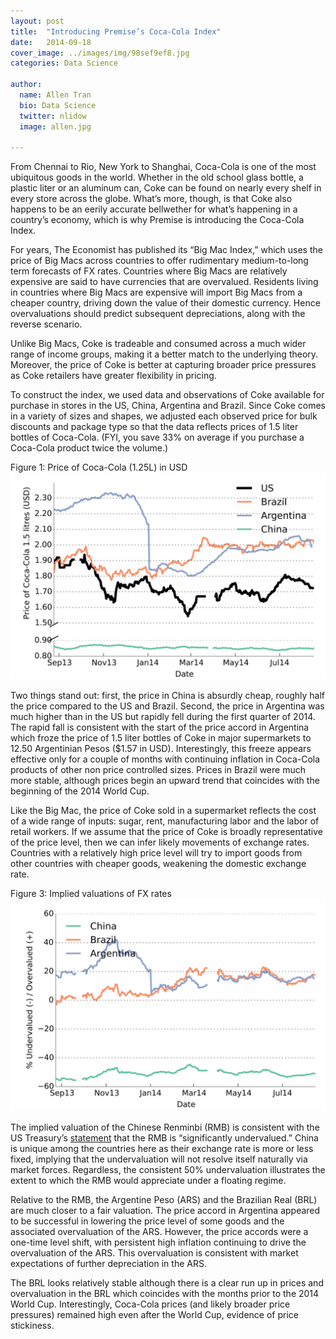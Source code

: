 ```yaml
---
layout: post
title:  "Introducing Premise’s Coca-Cola Index"
date:   2014-09-18
cover_image: ../images/img/98sef9ef8.jpg
categories: Data Science

author:
  name: Allen Tran
  bio: Data Science
  twitter: nlidow
  image: allen.jpg

---
```


From Chennai to Rio, New York to Shanghai, Coca-Cola is one of the most ubiquitous goods in the world. Whether in the old school glass bottle, a plastic liter or an aluminum can, Coke can be found on nearly every shelf in every store across the globe. What’s more, though, is that Coke also happens to be an eerily accurate bellwether for what’s happening in a country’s economy, which is why Premise is introducing the Coca-Cola Index.

For years, The Economist has published its “Big Mac Index,” which uses the price of Big Macs across countries to offer rudimentary medium-to-long term forecasts of FX rates. Countries where Big Macs are relatively expensive are said to have currencies that are overvalued. Residents living in countries where Big Macs are expensive will import Big Macs from a cheaper country, driving down the value of their domestic currency.  Hence overvaluations should predict subsequent depreciations, along with the reverse scenario.

Unlike Big Macs, Coke is tradeable and consumed across a much wider range of income groups, making it a better match to the underlying theory. Moreover, the price of Coke is better at capturing broader price pressures as Coke retailers have greater flexibility in pricing.

To construct the index, we used data and observations of Coke available for purchase in stores in the US, China, Argentina and Brazil. Since Coke comes in a variety of sizes and shapes, we adjusted each observed price for bulk discounts and package type so that the data reflects prices of 1.5 liter bottles of Coca-Cola. (FYI, you save 33% on average if you purchase a Coca-Cola product twice the volume.) 

Figure 1: Price of Coca-Cola (1.25L) in USD
![Figure 1: Price of Coca-Cola (1.25L) in USD](/images/img/5tsete5ts4e.png)

Two things stand out: first, the price in China is absurdly cheap, roughly half the price compared to the US and Brazil. Second, the price in Argentina was much higher than in the US but rapidly fell during the first quarter of 2014.  The rapid fall is consistent with the start of the price accord in Argentina which froze the price of 1.5 liter bottles of Coke in major supermarkets to 12.50 Argentinian Pesos ($1.57 in USD).  Interestingly, this freeze appears effective only for a couple of months with continuing inflation in Coca-Cola products of other non price controlled sizes.  Prices in Brazil were much more stable, although prices begin an upward trend that coincides with the beginning of the 2014 World Cup.

Like the Big Mac, the price of Coke sold in a supermarket reflects the cost of a wide range of inputs: sugar, rent, manufacturing labor and the labor of retail workers. If we assume that the price of Coke is broadly representative of the price level, then we can infer likely movements of exchange rates. Countries with a relatively high price level will try to import goods from other countries with cheaper goods, weakening the domestic exchange rate.

Figure 3: Implied valuations of FX rates
![Figure 3: Implied valuations of FX rates](/images/img/w434g4t43.png)

The implied valuation of the Chinese Renminbi (RMB) is consistent with the US Treasury’s [statement](http://www.treasury.gov/resource-center/international/exchange-rate-policies/Documents/2013-10-30_FULL%20FX%20REPORT_FINAL.pdf) that the RMB is “significantly undervalued.”  China is unique among the countries here as their exchange rate is more or less fixed, implying that the undervaluation will not resolve itself naturally via market forces.  Regardless, the consistent 50% undervaluation illustrates the extent to which the RMB would appreciate under a floating regime. 

Relative to the RMB, the Argentine Peso (ARS) and the Brazilian Real (BRL) are much closer to a fair valuation.  The price accord in Argentina appeared to be successful in lowering the price level of some goods and the associated overvaluation of the ARS.  However, the price accords were a one-time level shift, with persistent high inflation continuing to drive the overvaluation of the ARS.  This overvaluation is consistent with market expectations of further depreciation in the ARS. 

The BRL looks relatively stable although there is a clear run up in prices and overvaluation in the BRL which coincides with the months prior to the 2014 World Cup.  Interestingly, Coca-Cola prices (and likely broader price pressures) remained high even after the World Cup, evidence of price stickiness. 
